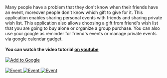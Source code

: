 Many people have a problem that they don't know when their friends have an event, moreover people don't know which gift to give for it. This application enables sharing personal events with friends and sharing private wish list. This application also allows choosing a gift from friend's wish list that you are going to buy alone or organize a group purchase.
You can also use your google as reminder for friend's events or manage private events via google calendar gadget.
<br></br>
<b>You can watch the video tutorial </b>
<a href='http://www.youtube.com/watch?v=PUuhjj7LFoY'><b> on youtube</b></a>
<br></br>
<a href='http://fusion.google.com/add?source=atgs&moduleurl=http%3A//birthdayplus.appspot.com/birthdayplus/com.tau.birthdayplus.client.Birthdayplus.gadget.xml'><img src='http://gmodules.com/ig/images/plus_google.gif' alt='Add to Google' border='0' />
<br></br>
<img src='http://birthdayplus.googlecode.com/files/screen%201.JPG' alt='Event' border='0' />
<img src='http://birthdayplus.googlecode.com/files/screen%202.JPG' alt='Event' border='0' />
<img src='http://birthdayplus.googlecode.com/files/screen%203.JPG' alt='Event' border='0' />